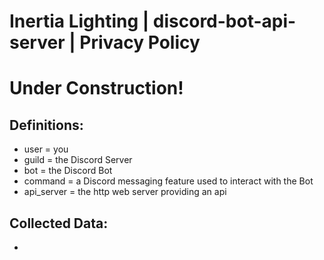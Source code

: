 # Inertia Lighting | discord-bot-api-server | Privacy Policy

# Under Construction!

## Definitions:
- user = you
- guild = the Discord Server
- bot = the Discord Bot
- command = a Discord messaging feature used to interact with the Bot
- api_server = the http web server providing an api

## Collected Data:
- 
